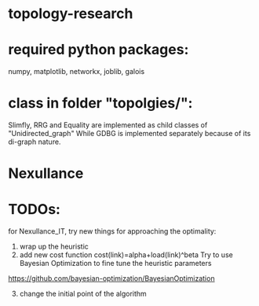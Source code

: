 # topology-research

# required python packages:
numpy, matplotlib, networkx, joblib, galois

# class in folder "topolgies/":
Slimfly, RRG and Equality are implemented as child classes of "Unidirected_graph"
While GDBG is implemented separately because of its di-graph nature.

# Nexullance

# TODOs: 

for Nexullance_IT, try new things for approaching the optimality:
1. wrap up the heuristic
2. add new cost function cost(link)=alpha+load(link)^beta
Try to use Bayesian Optimization to fine tune the heuristic parameters

https://github.com/bayesian-optimization/BayesianOptimization

3. change the initial point of the algorithm

